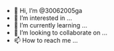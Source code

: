 - 👋 Hi, I’m @30062005ga
- 👀 I’m interested in ...
- 🌱 I’m currently learning ...
- 💞️ I’m looking to collaborate on ...
- 📫 How to reach me ...

<!---
30062005ga/30062005ga is a ✨ special ✨ repository because its `README.md` (this file) appears on your GitHub profile.
You can click the Preview link to take a look at your changes.
--->
